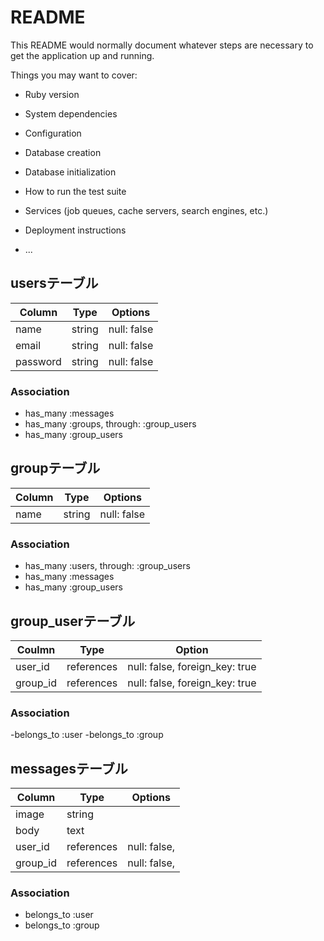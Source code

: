 # README

This README would normally document whatever steps are necessary to get the
application up and running.

Things you may want to cover:

* Ruby version

* System dependencies

* Configuration

* Database creation

* Database initialization

* How to run the test suite

* Services (job queues, cache servers, search engines, etc.)

* Deployment instructions

* ...

## usersテーブル
|Column|Type|Options|
|------|----|-------|
|name|string|null: false| index :true|
|email|string|null: false|
|password|string|null: false|
### Association
- has_many :messages
- has_many :groups, through: :group_users
- has_many :group_users

## groupテーブル
|Column|Type|Options|
|------|----|-------|
|name|string|null: false|
### Association
- has_many :users, through: :group_users
- has_many :messages
- has_many :group_users

## group_userテーブル
|Coulmn|Type|Option|
|------|----|-------|
|user_id|references|null: false, foreign_key: true|
|group_id|references|null: false, foreign_key: true|
### Association
-belongs_to :user
-belongs_to :group

## messagesテーブル
|Column|Type|Options|
|------|----|-------|
|image|string|
|body|text|
|user_id|references|null: false, |foreign_key: true|
|group_id|references|null: false, |foreign_key: true|
### Association
- belongs_to :user
- belongs_to :group